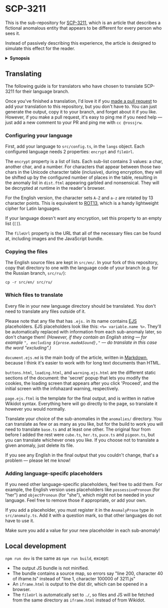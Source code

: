 # SCP-3211

This is the sub-repository for [SCP-3211](https://www.scpwiki.com/scp-3211),
which is an article that describes a fictional anomalous entity that appears to
be different for every person who sees it.

Instead of passively describing this experience, the article is designed to
simulate this effect for the reader.

<details><summary><b>Synopsis</b></summary>

A splash screen primes the reader into expecting some meta fuckery, and also
acts as a buffer for the timer with which they're about to be presented. When
they click to confirm that they are ready, they are presented with a
description of a randomly-picked sub-anomaly from a selection, and a six-minute
timer starts visibly and ominously ticking. The time was chosen to be
approximately the amount of time it takes to read the article.

The article describes the entity plainly, but explains that for each observer
(including the reader), exactly six minutes after they first perceive it, they
will:

* forget what it is,
* be unable to take in any new information about it, and
* be unable to see it, or acknowledge that it exists at all.

If the reader is quick enough, they will be able to read the personal log of
one of the researchers investigating the anomaly. The researcher has taken a
drug that allows him to experience the first six minutes for a second time, and
he sees it as something different to what he remembers from the first time
&mdash; but he sees the same thing that the reader does.

Owing to the nature of fiction, readers have grown to expect that they are
immune to things that would affect fictional characters. Given this assumption,
the article is intended to make them wonder what could possibly happen once the
timer is up, when they will supposedly be unable to remember what they have
just read &mdash; what I, as the author, could not possibly be able to make
them forget.

When the timer expires, the article changes. It no longer describes whatever
they were just reading about: it now describes nothing. This new iteration is
keen to emphasise that the entity is nothing and that if it ever existed at
all, it it impossible to confirm. The article even presents a set of data
recorded from the anomaly, which previously described whatever they were
reading about; now, the data from all those tests are null because there is
nothing to measure.

The previous iteration is presented as a false memory, created by the anomaly
and injected into the reader's mind to cover up what it actually was. The
narrative is that the reader read about SCP-3211 and learned what it actually
is, but after six minutes, SCP-3211 destroyed that information as an act of
self-defence and replaced it with a lie. That there are multiple original
version of the document, randomly picked for each reader, is intended to
further this illusion by effecting confusion and disagreements between readers
discussing what they've read &mdash; exactly as the article described.

To the best of my knowledge, this is the only article across the international
SCP community that combines memory falsification, lying, and gaslighting in
such a literal way. With a little suspension of disbelief, I hope that it is
quite effective.

</details>

## Translating

The following guide is for translators who have chosen to translate SCP-3211
for their language branch.

Once you've finished a translation, I'd love it if you
[made a pull request](https://github.com/rossjrw/scp#making-a-pull-request)
to add your translation to this repository, but you don't have to. You can just
generate the output, copy it to your branch, and forget about it if you like.
However, if you make a pull request, it's easy to ping me if you need help
&mdash; just add a new comment to your PR and ping me with `cc @rossjrw`.

### Configuring your language

First, add your language to `src/config.ts`, in the `langs` object. Each
configured language needs 2 properties: `encrypt` and `fileUrl`.

The `encrypt` property is a list of lists. Each sub-list contains 3 values: a
char, another char, and a number. For characters that appear between those two
chars in the Unicode character table (inclusive), during encryption, they will
be shifted up by the configured number of places in the table, resulting in the
anomaly list in `dist.ftml` appearing garbled and nonsensical. They will be
decrypted at runtime in the reader's browser.

For the English version, the character sets `A-Z` and `a-z` are rotated by 13
character points. This is equivalent to
[ROT13](https://en.wikipedia.org/wiki/ROT13), which is a handy lightweight
cipher for Latin languages.

If your language doesn't want any encryption, set this property to an empty
list (`[]`).

The `fileUrl` property is the URL that all of the necessary files can be found
at, including images and the JavaScript bundle.

### Copying the files

The English source files are kept in `src/en/`. In your fork of this
repository, copy that directory to one with the language code of your branch
(e.g. for the Russian branch, `src/ru/`):

```shell
cp -r src/en/ src/ru/
```

### Which files to translate

Every file in your new language directory should be translated. You don't need
to translate any files outside of it.

Please note that any file that has `.ejs.` in its name contains
[EJS](https://ejs.co/) placeholders. EJS placeholders look like this: `<%=
variable.name %>`. They'll be automatically replaced with information from each
sub-anomaly later, so don't change them! _(However, if they contain an English
string &mdash; for example `", excluding ${prose.madeASound},"` &mdash; do
translate in this case the word "excluding".)_

`document.ejs.md` is the main body of the article, written in
[Markdown](https://www.markdownguide.org/), because I think it's easier to work
with for long text documents than HTML.

`buttons.html`, `loading.html`, and `warning.ejs.html` are the different static
sections of the document: the 'secret' popup that lets you modify the cookies,
the loading screen that appears after you click 'Proceed', and the initial
screen with the infohazard warning, respectively.

`page.ejs.ftml` is the template for the final output, and is written in native
Wikidot syntax. Everything here will go directly to the page, so translate it
however you would normally.

Translate your choice of the sub-anomalies in the `anomalies/` directory. You
can translate as few or as many as you like, but for the build to work you will
need to translate `base.ts` and at least one other. The original four from
before I added the rest were `cube.ts`, `her.ts`, `puce.ts` and `pigeon.ts`,
but you can translate whichever ones you like. If you choose not to translate a
given anomaly, just delete its file.

If you see any English in the final output that you couldn't change, that's a
problem &mdash; please let me know!

### Adding language-specifc placeholders

If you need other language-specific placeholders, feel free to add them. For
example, the English version uses placeholders like `possessivePronoun` (for
"her") and `objectPronoun` (for "she"), which might not be needed in your
language. Feel free to remove those if appropriate, or add your own.

If you add a placeholder, you must register it in the `AnomalyProse` type in
`src/anomaly.ts`. Add it with a question mark, so that other languages do not
have to use it.

Make sure you add a value for your new placeholder in each sub-anomaly!

## Local development

`npm run dev` is the same as `npm run build`, except:

* The output JS bundle is not minified.
* The bundle contains a source map, so errors say "line 200, character 40 of
  iframe.ts" instead of "line 1, character 100000 of 3211.js"
* An `iframe.html` is output to the dist dir, which can be opened in a browser.
* The `fileUrl` is automatically set to `./`, so files and JS will be fetched
  from the same directory as `iframe.html` instead of from Wikidot.
